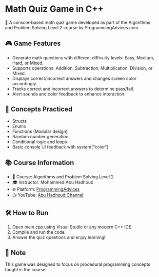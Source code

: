 # Math Quiz Game in C++

🧮 A console-based math quiz game developed as part of the Algorithms and Problem Solving Level 2 course by ProgrammingAdvices.com.

## 🎮 Game Features

- Generate math questions with different difficulty levels: Easy, Medium, Hard, or Mixed.
- Supports operations: Addition, Subtraction, Multiplication, Division, or Mixed.
- Displays correct/incorrect answers and changes screen color accordingly.
- Tracks correct and incorrect answers to determine pass/fail.
- Alert sounds and color feedback to enhance interaction.

## 🧠 Concepts Practiced

- Structs
- Enums
- Functions (Modular design)
- Random number generation
- Conditional logic and loops
- Basic console UI feedback with system("color")

## 📚 Course Information

- 📘 Course: Algorithms and Problem Solving Level 2
- 🎓 Instructor: Mohammed Abu Hadhoud
- 🌐 Platform: [ProgrammingAdvices](https://www.programmingadvices.com/)
- 📺 YouTube: [Abu Hadhoud Channel](https://www.youtube.com/@ProgrammingAdvices)

## 🛠 How to Run

1. Open main.cpp using Visual Studio or any modern C++ IDE.
2. Compile and run the code.
3. Answer the quiz questions and enjoy learning!

## 📌 Note

This game was designed to focus on procedural programming concepts taught in the course.
